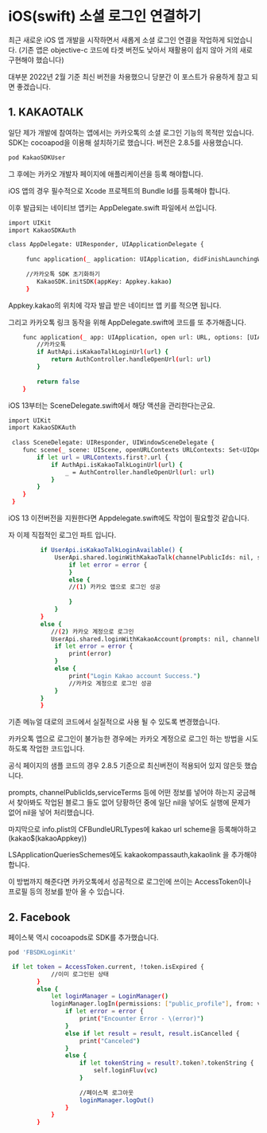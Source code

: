 # iOS(swift) 소셜 로그인 연결하기
최근 새로운 iOS 앱 개발을 시작하면서 새롭게 소셜 로그인 연결을 작업하게 되었습니다.
(기존 앱은 objective-c 코드에 타겟 버전도 낮아서 재활용이 쉽지 않아 거의 새로 구현해야 했습니다)

대부분 2022년 2월 기준 최신 버전을 차용했으니 당분간 이 포스트가 유용하게 참고 되면 좋겠습니다.

## 1. KAKAOTALK
일단 제가 개발에 참여하는 앱에서는 카카오톡의 소셜 로그인 기능의 목적만 있습니다.
SDK는 cocoapod을 이용해 설치하기로 했습니다.
버전은 2.8.5를 사용했습니다.
```sh
pod KakaoSDKUser
```

그 후에는 카카오 개발자 페이지에 애플리케이션을 등록 해야합니다.

iOS 앱의 경우 필수적으로 Xcode 프로젝트의 Bundle Id를 등록해야 합니다.

이후 발급되는 네이티브 앱키는 AppDelegate.swift 파일에서 쓰입니다.

```sh
import UIKit
import KakaoSDKAuth

class AppDelegate: UIResponder, UIApplicationDelegate {
 
     func application(_ application: UIApplication, didFinishLaunchingWithOptions launchOptions: [UIApplication.LaunchOptionsKey: Any]?) -> Bool {
     
     //카카오톡 SDK 초기화하기
        KakaoSDK.initSDK(appKey: Appkey.kakao)
     }
```

Appkey.kakao의 위치에 각자 발급 받은 네이티브 앱 키를 적으면 됩니다.

그리고 카카오톡 링크 동작을 위해 AppDelegate.swift에 코드를 또 추가해줍니다.

```sh
    func application(_ app: UIApplication, open url: URL, options: [UIApplication.OpenURLOptionsKey : Any] = [:]) -> Bool {
        //카카오톡
        if AuthApi.isKakaoTalkLoginUrl(url) {
            return AuthController.handleOpenUrl(url: url)
        }
        
        return false
    }
```

iOS 13부터는 SceneDelegate.swift에서 해당 액션을 관리한다는군요.
```sh
import UIKit
import KakaoSDKAuth
 
 class SceneDelegate: UIResponder, UIWindowSceneDelegate {
    func scene(_ scene: UIScene, openURLContexts URLContexts: Set<UIOpenURLContext>) {
        if let url = URLContexts.first?.url {
            if AuthApi.isKakaoTalkLoginUrl(url) {
                _ = AuthController.handleOpenUrl(url: url)
            }
        }
    }
 }
```

iOS 13 이전버전을 지원한다면 Appdelegate.swift에도 작업이 필요할것 같습니다.

자 이제 직접적인 로그인 파트 입니다.


```sh
         if UserApi.isKakaoTalkLoginAvailable() {
             UserApi.shared.loginWithKakaoTalk(channelPublicIds: nil, serviceTerms: nil) { (oauthToken, error) in
                 if let error = error {
                 }
                 else {
                 //(1) 카카오 앱으로 로그인 성공
                 
                 }
             }
         }
         else {
            //(2) 카카오 계정으로 로그인
            UserApi.shared.loginWithKakaoAccount(prompts: nil, channelPublicIds: nil, serviceTerms: nil) { (oauthToken, error) in
             if let error = error {
                 print(error)
             }
             else {
                 print("Login Kakao account Success.")
                 //카카오 계정으로 로그인 성공
             }
         }
         }
```

기존 메뉴얼 대로의 코드에서 실질적으로 사용 될 수 있도록 변경했습니다.

카카오톡 앱으로 로그인이 불가능한 경우에는 카카오 계정으로 로그인 하는 방법을 시도하도록 작업한 코드입니다.

공식 페이지의 샘플 코드의 경우 2.8.5 기준으로 최신버전이 적용되어 있지 않은듯 했습니다.

prompts, channelPublicIds,serviceTerms 등에 어떤 정보를 넣어야 하는지 궁금해서 찾아봐도 작업된 블로그 들도 없어 당황하던 중에 일단 nil을 넣어도 실행에 문제가 없어 nil을 넣어 처리했습니다.

마지막으로 info.plist의 CFBundleURLTypes에 kakao url scheme을 등록해야하고(kakao$(kakaoAppkey))

LSApplicationQueriesSchemes에도 kakaokompassauth,kakaolink 을 추가해야 합니다.

이 방법까지 해준다면 카카오톡에서 성공적으로 로그인에 쓰이는 AccessToken이나 프로필 등의 정보를 받아 올 수 있습니다.

## 2. Facebook
페이스북 역시 cocoapods로 SDK를 추가했습니다.
```sh
pod 'FBSDKLoginKit'
```

```sh
 if let token = AccessToken.current, !token.isExpired {
            //이미 로그인된 상태
        }
        else {
            let loginManager = LoginManager()
            loginManager.logIn(permissions: ["public_profile"], from: vc) { result, error in
                if let error = error {
                    print("Encounter Error - \(error)")
                }
                else if let result = result, result.isCancelled {
                    print("Canceled")
                }
                else {
                    if let tokenString = result?.token?.tokenString {
                        self.loginFluv(vc)
                    }
                    
                    //페이스북 로그아웃
                    loginManager.logOut()
                }
            }
        }
```

